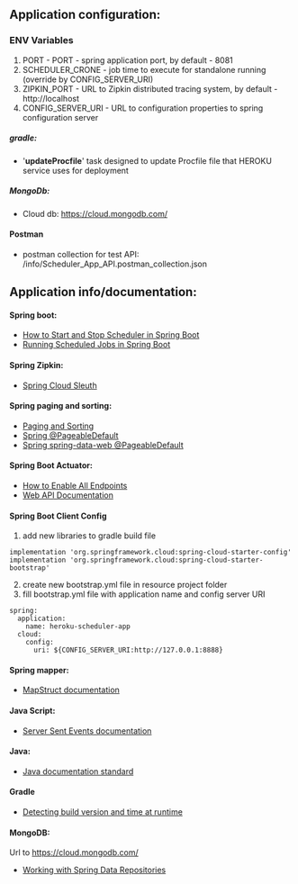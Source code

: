 ## Application configuration:

### ENV Variables
1. PORT - PORT - spring application port, by default - 8081
2. SCHEDULER_CRONE - job time to execute for standalone running (override by CONFIG_SERVER_URI)
3. ZIPKIN_PORT - URL to Zipkin distributed tracing system, by default - http://localhost
4. CONFIG_SERVER_URI - URL to configuration properties to spring configuration server

##### gradle:
* '<b>updateProcfile</b>' task designed to update Procfile file that HEROKU service uses for deployment

##### MongoDb:
* Cloud db: https://cloud.mongodb.com/

#### Postman
* postman collection for test API: /info/Scheduler_App_API.postman_collection.json

## Application info/documentation:

#### Spring boot:
* [How to Start and Stop Scheduler in Spring Boot](https://www.yawintutor.com/how-to-start-and-stop-scheduler-in-spring-boot/)
* [Running Scheduled Jobs in Spring Boot](https://reflectoring.io/spring-scheduler/)

#### Spring Zipkin:
* [Spring Cloud Sleuth](https://medium.com/@kirill.sereda/spring-cloud-sleuth-zipkin-%D0%BF%D0%BE-%D1%80%D1%83%D1%81%D1%81%D0%BA%D0%B8-9f8504581dae)

#### Spring paging and sorting:
* [Paging and Sorting](https://docs.spring.io/spring-data/rest/docs/current-SNAPSHOT/reference/html/#paging-and-sorting)
* [Spring @PageableDefault](https://stackoverflow.com/questions/41486047/use-pageabledefault-with-spring-data-rest)
* [Spring spring-data-web @PageableDefault](https://www.baeldung.com/spring-data-web-support)

#### Spring Boot Actuator:
* [How to Enable All Endpoints](https://www.baeldung.com/spring-boot-actuator-enable-endpoints)
* [Web API Documentation](https://docs.spring.io/spring-boot/docs/current/actuator-api/htmlsingle/)

#### Spring Boot Client Config
1. add new libraries to gradle build file
```
implementation 'org.springframework.cloud:spring-cloud-starter-config'
implementation 'org.springframework.cloud:spring-cloud-starter-bootstrap'
```
2. create new bootstrap.yml file in resource project folder
3. fill bootstrap.yml file with application name and config server URI
```
spring:
  application:
    name: heroku-scheduler-app
  cloud:
    config:
      uri: ${CONFIG_SERVER_URI:http://127.0.0.1:8888}
```

#### Spring mapper:
* [MapStruct documentation](https://mapstruct.org/documentation/stable/reference/html/)

#### Java Script:
* [Server Sent Events documentation](https://learn.javascript.ru/server-sent-events)

#### Java:
* [Java documentation standard](https://docs.oracle.com/en/java/javase/17/docs/specs/javadoc/doc-comment-spec.html#link)

#### Gradle
* [Detecting build version and time at runtime](https://www.vojtechruzicka.com/spring-boot-version/)

#### MongoDB:

Url to https://cloud.mongodb.com/ <br>

* [Working with Spring Data Repositories](https://docs.spring.io/spring-data/mongodb/docs/current/reference/html/#repositories)


